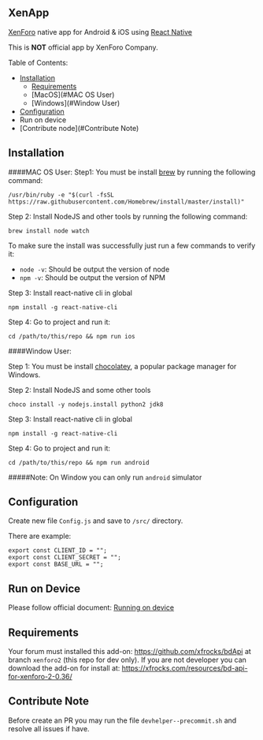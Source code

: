 XenApp
---------
[XenForo](https://xenforo.com) native app for Android & iOS using [React Native](https://facebook.github.io/react-native)

This is __NOT__ official app by XenForo Company.

Table of Contents:

* [Installation](#Installation)
    * [Requirements](#Requirements)
    * [MacOS](#MAC OS User)
    * [Windows](#Window User)
* [Configuration](#Configuration)
* Run on device
* [Contribute node](#Contribute Note)

Installation
---------------
####MAC OS User:
Step1: You must be install [brew](https://brew.sh) by running the following command:

`/usr/bin/ruby -e "$(curl -fsSL https://raw.githubusercontent.com/Homebrew/install/master/install)"`

Step 2: Install NodeJS and other tools by running the following command:

`brew install node watch`

To make sure the install was successfully just run a few commands to verify it:

* `node -v`: Should be output the version of node
* `npm -v`: Should be output the version of NPM

Step 3: Install react-native cli in global

`npm install -g react-native-cli`

Step 4: Go to project and run it:

`cd /path/to/this/repo && npm run ios`

####Window User:

Step 1: You must be install [chocolatey](https://chocolatey.org/install), a popular package manager for Windows.

Step 2: Install NodeJS and some other tools

`choco install -y nodejs.install python2 jdk8`

Step 3: Install react-native cli in global

`npm install -g react-native-cli`

Step 4: Go to project and run it:

`cd /path/to/this/repo && npm run android`

#####Note:
On Window you can only run `android` simulator

Configuration
----------------
Create new file `Config.js` and save to `/src/` directory.

There are example:
```
export const CLIENT_ID = "";
export const CLIENT_SECRET = "";
export const BASE_URL = "";

```

Run on Device
-----------------
Please follow official document: [Running on device](https://facebook.github.io/react-native/docs/running-on-device#3-build-and-run-your-app)

Requirements
-------------
Your forum must installed this add-on: https://github.com/xfrocks/bdApi at branch `xenforo2` (this repo for dev only).
If you are not developer you can download the add-on for install at: https://xfrocks.com/resources/bd-api-for-xenforo-2-0.36/

Contribute Note
------------------
Before create an PR you may run the file `devhelper--precommit.sh` and resolve all issues if have.